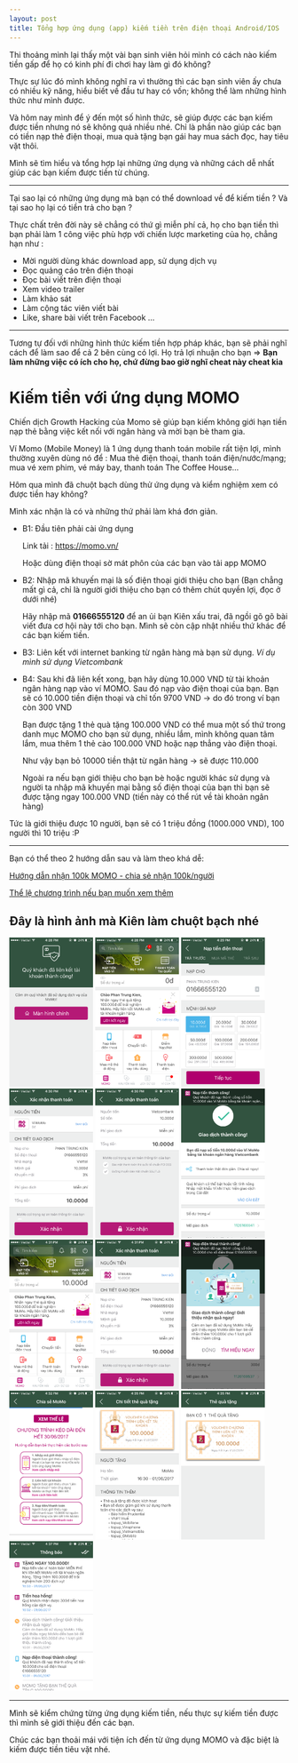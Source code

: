 ```yaml
---
layout: post
title: Tổng hợp ứng dụng (app) kiếm tiền trên điện thoại Android/IOS
---
```

Thi thoảng mình lại thấy một vài bạn sinh viên hỏi mình có cách nào kiếm tiền gấp để họ có kinh phí đi chơi hay làm gì đó không?

Thực sự lúc đó mình không nghĩ ra vì thường thì các bạn sinh viên ấy chưa có nhiều kỹ năng, hiểu biết về đầu tư hay có vốn; không thể làm những hình thức như mình được.

Và hôm nay mình để ý đến một số hình thức, sẽ giúp được các bạn kiếm được tiền nhưng nó sẽ không quá nhiều nhé.
Chỉ là phần nào giúp các bạn có tiền nạp thẻ điện thoại, mua quà tặng bạn gái hay mua sách đọc, hay tiêu vặt thôi.

Mình sẽ tìm hiểu và tổng hợp lại những ứng dụng và những cách dễ nhất giúp các bạn kiếm được tiền từ chúng.

---

Tại sao lại có những ứng dụng mà bạn có thể download về để kiếm tiền ? Và tại sao họ lại có tiền trả cho bạn ?

Thực chất trên đời này sẽ chẳng có thứ gì miễn phí cả, họ cho bạn tiền thì bạn phải làm 1 công việc phù hợp với chiến lược marketing của họ, chẳng hạn như :

* Mời người dùng khác download app, sử dụng dịch vụ
* Đọc quảng cáo trên điện thoại
* Đọc bài viết trên điện thoại
* Xem video trailer
* Làm khảo sát
* Làm cộng tác viên viết bài
* Like, share bài viết trên Facebook
...

---

Tương tự đối với những hình thức kiếm tiền hợp pháp khác, bạn sẽ phải nghĩ cách để làm sao để cả 2 bên cùng có lợi. Họ trả lợi nhuận cho bạn => **Bạn làm những việc có ích cho họ, chứ đừng bao giờ nghĩ cheat này cheat kia**

# Kiếm tiền với ứng dụng MOMO
Chiến dịch Growth Hacking của Momo sẽ giúp bạn kiếm không giới hạn tiền nạp thẻ bằng việc kết nối với ngân hàng và mời bạn bè tham gia.

Ví Momo (Mobile Money) là 1 ứng dụng thanh toán mobile rất tiện lợi, mình thường xuyên dùng nó để : Mua thẻ điện thoại, thanh toán điện/nước/mạng; mua vé xem phim, vé máy bay, thanh toán The Coffee House...

Hôm qua mình đã chuột bạch dùng thử ứng dụng và kiểm nghiệm xem có được tiền hay không?

Mình xác nhận là có và những thứ phải làm khá đơn giản.

- B1: Đầu tiên phải cài ứng dụng

  Link tải : https://momo.vn/

  Hoặc dùng điện thoại sờ mát phôn của các bạn vào tải app MOMO

- B2: Nhập mã khuyến mại là số điện thoại giới thiệu cho bạn (Bạn chẳng mất gì cả, chỉ là người giới thiệu cho bạn có thêm chút quyền lợi, đọc ở dưới nhé)

  Hãy nhập mã **01666555120** để an ủi bạn Kiên xấu trai, đã ngồi gõ gõ bài viết đưa cơ hội này tới cho bạn.
  Mình sẽ còn cập nhật nhiều thứ khác để các bạn kiếm tiền.

- B3: Liên kết với internet banking từ ngân hàng mà bạn sử dụng.
  *Ví dụ mình sử dụng Vietcombank*

- B4: Sau khi đã liên kết xong, bạn hãy dùng 10.000 VND từ tài khoản ngân hàng nạp vào ví MOMO. Sau đó nạp vào điện thoại của bạn.
  Bạn sẽ có 10.000 tiền điện thoại và chỉ tốn 9700 VND -> do đó trong ví bạn còn 300 VND

  Bạn được tặng 1 thẻ quà tặng 100.000 VND có thể mua một số thứ trong danh mục MOMO cho bạn sử dụng, nhiều lắm, mình không quan tâm lắm, mua thêm 1 thẻ cào 100.000 VND hoặc nạp thẳng vào điện thoại.

  Như vậy bạn bỏ 10000 tiền thật từ ngân hàng -> sẽ được 110.000

  Ngoài ra nếu bạn giới thiệu cho bạn bè hoặc người khác sử dụng và người ta nhập mã khuyến mại bằng số điện thoại của bạn thì bạn sẽ được tặng ngay 100.000 VND (tiền này có thể rút về tài khoản ngân hàng)

Tức là giới thiệu được 10 người, bạn sẽ có 1 triệu đồng (1000.000 VND), 100 người thì 10 triệu :P

---

Bạn có thể theo 2 hướng dẫn sau và làm theo khá dễ:

[Hướng dẫn nhận 100k MOMO - chia sẻ nhận 100k/người](https://momo.vn/chiasemomo/huongdannhan100k.html)

[Thể lệ chương trình nếu bạn muốn xem thêm](https://momo.vn/chiasemomo/the-le.html)

## Đây là hình ảnh mà Kiên làm chuột bạch nhé
<img src="/images/momo/momo1.PNG" alt="momo1" style="width: 30%;"/>
<img src="/images/momo/momo2.PNG" alt="momo1" style="width: 30%;"/>
<img src="/images/momo/momo3.PNG" alt="momo1" style="width: 30%;"/>
<img src="/images/momo/momo4.PNG" alt="momo1" style="width: 30%;"/>
<img src="/images/momo/momo5.PNG" alt="momo1" style="width: 30%;"/>
<img src="/images/momo/momo6.PNG" alt="momo1" style="width: 30%;"/>
<img src="/images/momo/momo7.PNG" alt="momo1" style="width: 30%;"/>
<img src="/images/momo/momo8.PNG" alt="momo1" style="width: 30%;"/>
<img src="/images/momo/momo9.PNG" alt="momo1" style="width: 30%;"/>
<img src="/images/momo/momo10.PNG" alt="momo1" style="width: 30%;"/>
<img src="/images/momo/momo11.PNG" alt="momo1" style="width: 30%;"/>
<img src="/images/momo/momo12.PNG" alt="momo1" style="width: 30%;"/>
<img src="/images/momo/momo13.PNG" alt="momo1" style="width: 30%;"/>

---

Mình sẽ kiểm chứng từng ứng dụng kiếm tiền, nếu thực sự kiếm tiền được thì mình sẽ giới thiệu đến các bạn.

Chúc các bạn thoải mái với tiện ích đến từ ứng dụng MOMO và đặc biệt là kiếm được tiền tiêu vặt nhé.